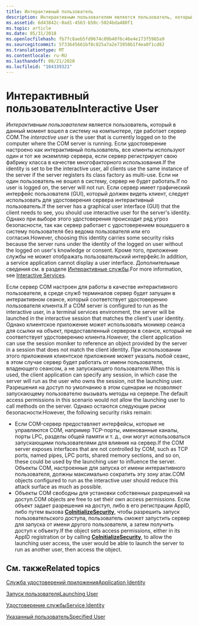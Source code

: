 ```yaml
---
title: Интерактивный пользователь
description: Интерактивным пользователем является пользователь, который в данный момент вошел в систему на компьютере, где работает сервер COM.
ms.assetid: 6d43842c-0ad1-4563-b50c-5024bda480f1
ms.topic: article
ms.date: 05/31/2018
ms.openlocfilehash: fb7fc8aeb5fd9674c09b40f6c46e4e173f5965a9
ms.sourcegitcommit: 5f33645661bf8c825a7a2e73950b1f4ea0f1cd82
ms.translationtype: MT
ms.contentlocale: ru-RU
ms.lasthandoff: 08/21/2020
ms.locfileid: "104339321"
---
```

# <a name="interactive-user"></a><span data-ttu-id="a2b6c-103">Интерактивный пользователь</span><span class="sxs-lookup"><span data-stu-id="a2b6c-103">Interactive User</span></span>

<span data-ttu-id="a2b6c-104">*Интерактивным пользователем* является пользователь, который в данный момент вошел в систему на компьютере, где работает сервер COM.</span><span class="sxs-lookup"><span data-stu-id="a2b6c-104">The *interactive user* is the user that is currently logged on to the computer where the COM server is running.</span></span> <span data-ttu-id="a2b6c-105">Если удостоверение настроено как интерактивный пользователь, все клиенты используют один и тот же экземпляр сервера, если сервер регистрирует свою фабрику класса в качестве многофакторного использования.</span><span class="sxs-lookup"><span data-stu-id="a2b6c-105">If the identity is set to be the interactive user, all clients use the same instance of the server if the server registers its class factory as multi-use.</span></span> <span data-ttu-id="a2b6c-106">Если ни один пользователь не вошел в систему, сервер не будет работать.</span><span class="sxs-lookup"><span data-stu-id="a2b6c-106">If no user is logged on, the server will not run.</span></span> <span data-ttu-id="a2b6c-107">Если сервер имеет графический интерфейс пользователя (GUI), который должен видеть клиент, следует использовать для удостоверения сервера интерактивный пользователь.</span><span class="sxs-lookup"><span data-stu-id="a2b6c-107">If the server has a graphical user interface (GUI) that the client needs to see, you should use interactive user for the server's identity.</span></span> <span data-ttu-id="a2b6c-108">Однако при выборе этого удостоверения происходит ряд угроз безопасности, так как сервер работает с удостоверением вошедшего в систему пользователя без ведома пользователя или его согласия.</span><span class="sxs-lookup"><span data-stu-id="a2b6c-108">However, choosing this identity carries some security risks because the server runs under the identity of the logged on user without the logged on user's knowledge or consent.</span></span> <span data-ttu-id="a2b6c-109">Кроме того, приложение службы не может отображать пользовательский интерфейс.</span><span class="sxs-lookup"><span data-stu-id="a2b6c-109">In addition, a service application cannot display a user interface.</span></span> <span data-ttu-id="a2b6c-110">Дополнительные сведения см. в разделе [Интерактивные службы](/windows/desktop/Services/interactive-services).</span><span class="sxs-lookup"><span data-stu-id="a2b6c-110">For more information, see [Interactive Services](/windows/desktop/Services/interactive-services).</span></span>

<span data-ttu-id="a2b6c-111">Если сервер COM настроен для работы в качестве интерактивного пользователя, в среде служб терминалов сервер будет запущен в интерактивном сеансе, который соответствует удостоверению пользователя клиента.</span><span class="sxs-lookup"><span data-stu-id="a2b6c-111">If a COM server is configured to run as the interactive user, in a terminal services environment, the server will be launched in the interactive session that matches the client's user identity.</span></span> <span data-ttu-id="a2b6c-112">Однако клиентское приложение может использовать моникер сеанса для ссылки на объект, предоставленный сервером в сеансе, который не соответствует удостоверению клиента.</span><span class="sxs-lookup"><span data-stu-id="a2b6c-112">However, the client application can use the session moniker to reference an object provided by the server in a session that does not match the client identity.</span></span> <span data-ttu-id="a2b6c-113">При использовании этого приложения клиентское приложение может указать любой сеанс, в этом случае сервер будет работать от имени пользователя, владеющего сеансом, а не запускающего пользователя.</span><span class="sxs-lookup"><span data-stu-id="a2b6c-113">When this is used, the client application can specify any session, in which case the server will run as the user who owns the session, not the launching user.</span></span> <span data-ttu-id="a2b6c-114">Разрешения на доступ по умолчанию в этом сценарии не позволяют запускающему пользователю вызывать методы на сервере.</span><span class="sxs-lookup"><span data-stu-id="a2b6c-114">The default access permissions in this scenario would not allow the launching user to call methods on the server.</span></span> <span data-ttu-id="a2b6c-115">Однако остаются следующие риски безопасности:</span><span class="sxs-lookup"><span data-stu-id="a2b6c-115">However, the following security risks remain:</span></span>

-   <span data-ttu-id="a2b6c-116">Если COM-сервер предоставляет интерфейсы, которые не управляются COM, например TCP-порты, именованные каналы, порты LPC, разделы общей памяти и т. д., они могут использоваться запускающими пользователями для влияния на сервер.</span><span class="sxs-lookup"><span data-stu-id="a2b6c-116">If the COM server exposes interfaces that are not controlled by COM, such as TCP ports, named pipes, LPC ports, shared memory sections, and so on, these could be used by the launching user to influence the server.</span></span> <span data-ttu-id="a2b6c-117">Объекты COM, настроенные для запуска от имени интерактивного пользователя, должны максимально сократить эту зону атак.</span><span class="sxs-lookup"><span data-stu-id="a2b6c-117">COM objects configured to run as the interactive user should reduce this attack surface as much as possible.</span></span>
-   <span data-ttu-id="a2b6c-118">Объекты COM свободны для установки собственных разрешений на доступ.</span><span class="sxs-lookup"><span data-stu-id="a2b6c-118">COM objects are free to set their own access permissions.</span></span> <span data-ttu-id="a2b6c-119">Если объект задает разрешения на доступ, либо в его регистрации AppID, либо путем вызова [**CoInitializeSecurity**](/windows/desktop/api/combaseapi/nf-combaseapi-coinitializesecurity), чтобы разрешить запуск пользовательского доступа, пользователь сможет запустить сервер для запуска от имени другого пользователя, а затем получить доступ к объекту.</span><span class="sxs-lookup"><span data-stu-id="a2b6c-119">If the object sets access permissions, either in its AppID registration or by calling [**CoInitializeSecurity**](/windows/desktop/api/combaseapi/nf-combaseapi-coinitializesecurity), to allow the launching user access, the user would be able to launch the server to run as another user, then access the object.</span></span>

## <a name="related-topics"></a><span data-ttu-id="a2b6c-120">См. также</span><span class="sxs-lookup"><span data-stu-id="a2b6c-120">Related topics</span></span>

<dl> <dt>

[<span data-ttu-id="a2b6c-121">Служба удостоверений приложения</span><span class="sxs-lookup"><span data-stu-id="a2b6c-121">Application Identity</span></span>](application-identity.md)
</dt> <dt>

[<span data-ttu-id="a2b6c-122">Запуск пользователя</span><span class="sxs-lookup"><span data-stu-id="a2b6c-122">Launching User</span></span>](launching-user.md)
</dt> <dt>

[<span data-ttu-id="a2b6c-123">Удостоверение службы</span><span class="sxs-lookup"><span data-stu-id="a2b6c-123">Service Identity</span></span>](service-identity.md)
</dt> <dt>

[<span data-ttu-id="a2b6c-124">Указанный пользователь</span><span class="sxs-lookup"><span data-stu-id="a2b6c-124">Specified User</span></span>](specified-user.md)
</dt> </dl>

 

 